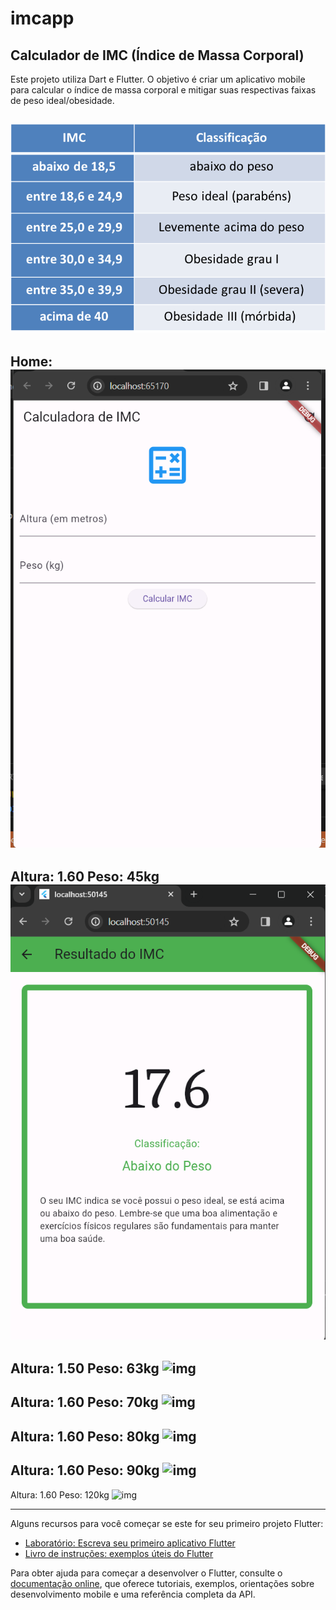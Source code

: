 # imcapp

## Calculador de IMC (Índice de Massa Corporal)
Este projeto utiliza Dart e Flutter. O objetivo é criar um aplicativo mobile  para calcular o índice de massa corporal e mitigar suas respectivas faixas de peso ideal/obesidade.

![Tabela IMC](https://github.com/le-amaral/imcapp/blob/main/imagens/tabela-imc.png)
-
Home:
![home](https://github.com/le-amaral/imcapp/blob/main/imagens/home.png)
-
Altura: 1.60 Peso: 45kg
![img](https://github.com/le-amaral/imcapp/blob/main/imagens/pesoabaixo.png)
-
Altura: 1.50 Peso: 63kg
![img](le-amaral/imcapp/imagens/pesoideal.png)
-
Altura: 1.60 Peso: 70kg
![img](le-amaral/imcapp/imagens/pesoacima.png)
-
Altura: 1.60 Peso: 80kg
![img](le-amaral/imcapp/imagens/obesidadeI.png)
-
Altura: 1.60 Peso: 90kg
![img](le-amaral/imcapp/imagens/obesidadeII.png)
-
Altura: 1.60 Peso: 120kg
![img](le-amaral/imcapp/imagens/obesidadeIII.png)


---

Alguns recursos para você começar se este for seu primeiro projeto Flutter:

- [Laboratório: Escreva seu primeiro aplicativo Flutter](https://docs.flutter.dev/get-started/codelab)
- [Livro de instruções: exemplos úteis do Flutter](https://docs.flutter.dev/cookbook)

Para obter ajuda para começar a desenvolver o Flutter, consulte o
[documentação online](https://docs.flutter.dev/), que oferece tutoriais,
exemplos, orientações sobre desenvolvimento mobile e uma referência completa da API.
